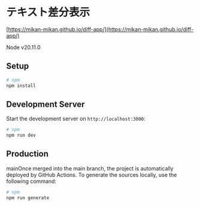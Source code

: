# テキスト差分表示

[https://mikan-mikan.github.io/diff-app/](https://mikan-mikan.github.io/diff-app/)

Node v20.11.0

## Setup

```bash
# npm
npm install
```

## Development Server

Start the development server on `http://localhost:3000`:

```bash
# npm
npm run dev
```

## Production

mainOnce merged into the main branch, the project is automatically deployed by GitHub Actions.
To generate the sources locally, use the following command:

```bash
# npm
npm run generate
```
